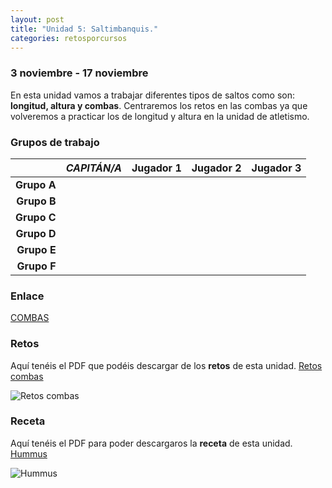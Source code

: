 ```yaml
---
layout: post
title: "Unidad 5: Saltimbanquis."
categories: retosporcursos
---
```


### **3 noviembre - 17 noviembre**

En esta unidad vamos a trabajar diferentes tipos de saltos como son: **longitud, altura y combas**. Centraremos los retos en las combas ya que volveremos a practicar los de longitud y altura en la unidad de atletismo.

### **Grupos de trabajo**

|      |*CAPITÁN/A*|Jugador 1|Jugador 2|Jugador 3|
|-----:|-----:|-----:|-----:|-----:|
|**Grupo A**|      |      |      |      |
|**Grupo B**|      |      |      |      |
|**Grupo C**|      |      |      |      |
|**Grupo D**|      |      |      |      |
|**Grupo E**|      |      |      |      |
|**Grupo F**|      |      |      |      |

### **Enlace** 

[COMBAS](https://danieledufis.github.io/comba/combas)

### **Retos** 

Aquí tenéis el PDF que podéis descargar de los **retos** de esta unidad.
[ Retos combas](https://danieledufis.github.io/pdfs/Combas-retos-4.pdf)

![Retos combas](https://danieledufis.github.io/images_text/Combas-retos-4_page-0001%20(1).jpg)

### **Receta** 

Aquí tenéis el PDF para poder descargaros la **receta** de esta unidad.
[Hummus](https://danieledufis.github.io/pdfs/Receta-Hummus.pdf)

![Hummus](https://danieledufis.github.io/images_text/Receta-Hummus_page-0001.jpg)

[Combas]:../../pdfs/Combas-retos-4.pdf
[Hummus]:../../pdfs/Receta-Hummus.pdf

